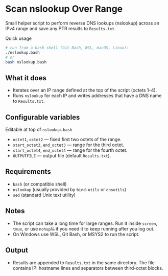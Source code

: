 # Scan nslookup Over Range

Small helper script to perform reverse DNS lookups (nslookup) across an IPv4 range and save any PTR results to `Results.txt`.

Quick usage

```sh
# run from a bash shell (Git Bash, WSL, macOS, Linux):
./nslookup.bash
# or
bash nslookup.bash
```

## What it does

- Iterates over an IP range defined at the top of the script (octets 1–4).
- Runs `nslookup` for each IP and writes addresses that have a DNS name to `Results.txt`.

## Configurable variables
Editable at top of `nslookup.bash`

- `octet1`, `octet2` — fixed first two octets of the range.
- `start_octet3`, `end_octet3` — range for the third octet.
- `start_octet4`, `end_octet4` — range for the fourth octet.
- `OUTPUTFILE` — output file (default `Results.txt`).

## Requirements

- `bash` (or compatible shell)
- `nslookup` (usually provided by `bind-utils` or `dnsutils`)
- `sed` (standard Unix text utility)

## Notes

- The script can take a long time for large ranges. Run it inside `screen`, `tmux`, or use `nohup`/`&` if you need it to keep running after you log out.
- On Windows use WSL, Git Bash, or MSYS2 to run the script.

## Output

- Results are appended to `Results.txt` in the same directory. The file contains IP: hostname lines and separators between third-octet blocks.



